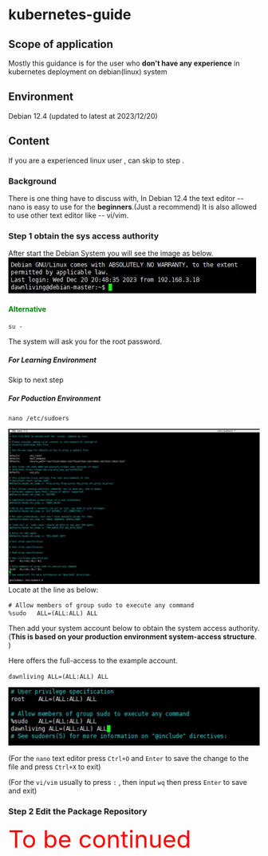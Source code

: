 # kubernetes-guide #
## Scope of application ##
Mostly this guidance is for the user who **don't have any experience** in kubernetes deployment on debian(linux) system 
## Environment ## 
Debian 12.4 (updated to latest at 2023/12/20)
## Content ##
If you are a experienced linux user , can skip to step .
### Background ###
There is one thing have to discuss with, In Debian 12.4 the text editor -- nano is easy to use for the **beginners**.(Just a recommend)
It is also allowed to use other text editor like -- vi/vim.
### Step 1 obtain the sys access authority ###
After start the Debian System you will see the image as below.
![image](./image-uploaded/1.jpg)
#### <font color="green">Alternative</font> ####
    su -
The system will ask you for the root password.
##### For Learning Environment #####
Skip to next step
##### For Poduction Environment  #####
    nano /etc/sudoers
![image](./image-uploaded/2.jpg)
Locate at the line as below:

    # Allow members of group sudo to execute any command
    %sudo   ALL=(ALL:ALL) ALL

Then add your system account below to obtain the system access authority.
(**This is based on your production environment system-access structure**. )

Here offers the full-access to the example account.

`dawnliving ALL=(ALL:ALL) ALL`

![image](./image-uploaded/3.jpg)

(For the `nano` text editor press `Ctrl+O` and `Enter` to save the change to the file and press `Ctrl+X` to exit)

(For the `vi/vim` usually to press `:` ,  then input `wq` then press `Enter` to save and exit)
### Step 2 Edit the Package Repository ###
<font color="red" size="50">To be continued</font>